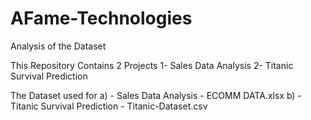 # AFame-Technologies
Analysis of the Dataset 

This Repository Contains 2 Projects 
1- Sales Data Analysis 
2- Titanic Survival Prediction

The Dataset used for 
a) -   Sales Data Analysis       - ECOMM DATA.xlsx
b) - Titanic Survival Prediction - Titanic-Dataset.csv

